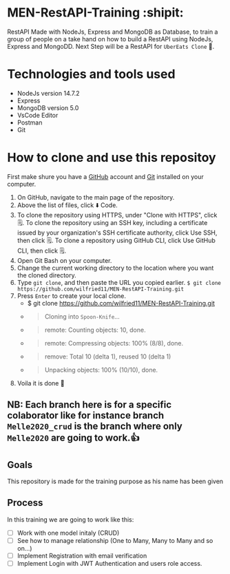 # MEN-RestAPI-Training :shipit:
RestAPI Made with NodeJs, Express and MongoDB as Database, to train a group of people on a take hand on how to build a RestAPI using NodeJs, Express and MongoDD. 
Next Step will be a RestAPI for `UberEats Clone` :tada:.

# Technologies and tools used

- NodeJs version 14.7.2
- Express
- MongoDB version 5.0
- VsCode Editor
- Postman
- Git

# How to clone and use this repositoy

First make shure you have a [GitHub](https://github.com/) account and [Git](https://git-scm.com/book/en/v2/Getting-Started-Installing-Git) installed on your computer.
1. On GitHub, navigate to the main page of the repository.
2. Above the list of files, click ⬇️ Code.
3. To clone the repository using HTTPS, under "Clone with HTTPS", click 🗒️. To clone the repository using an SSH key, including a certificate issued by your organization's SSH certificate authority, click Use SSH, then click 🗒️. To clone a repository using GitHub CLI, click Use GitHub CLI, then click 🗒️.
4. Open Git Bash on your computer.
5. Change the current working directory to the location where you want the cloned directory.
6. Type `git clone`, and then paste the URL you copied earlier.
  `$ git clone https://github.com/wilfried11/MEN-RestAPI-Training.git`
7. Press `Enter` to create your local clone. 
    - $ git clone https://github.com/wilfried11/MEN-RestAPI-Training.git
    - > Cloning into `Spoon-Knife`...
    - > remote: Counting objects: 10, done.
    - > remote: Compressing objects: 100% (8/8), done.
    - > remove: Total 10 (delta 1), reused 10 (delta 1)
    - > Unpacking objects: 100% (10/10), done.
8. Voila it is done 🎉  

## NB: Each branch here is for a specific colaborator like for instance branch `Melle2020_crud` is the branch where only `Melle2020` are going to work.:+1:
## Goals
This repository is made for the training purpose as his name has been given
## Process
In this training we are going to work like this:
- [ ] Work with one model initaly (CRUD)
- [ ] See how to manage relationship (One to Many, Many to Many and so on...)
- [ ] Implement Registration with email verification
- [ ] Implement Login with JWT Authentication and users role access.
